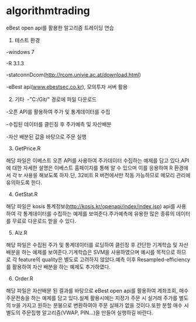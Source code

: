 # algorithmtrading

eBest open api를 활용한 알고리즘 트레이딩 연습



1. 테스트 환경 

-windows 7 

-R 3.1.3 

-statconnDcom(http://rcom.univie.ac.at/download.html) 

-eBest api(www.ebestsec.co.kr), 모의투자 서버 활용




2. 기타 
-"C:/Git/" 경로에 파일 다운로드 

-오픈 API를 활용하여 주가 및 통계데이터를 수집 

-수집된 데이터를 클린징 후 주가예측 및 자산배분 

-자산 배분된 값을 바탕으로 주문 실행 




3. GetPrice.R

해당 파일은 이베스트 오픈 API를 사용하여 주가데이터 수집하는 예제를 담고 있다.API에 대한 자세한 설명은 이베스트 홈페이지를 통해 알 수 있으며 이를 응용하여 R 환경에서 각 tr 사용을 해보도록 하자.단, 32비트 R 버전에서만 작동 가능하므로 메모리 관리에 유의하도록 한다.



4. GetStat.R 

해당 파일은 kosis 통계정보(http://kosis.kr/openapi/index/index.jsp) api를 사용하여 각 통계데이터를 수집하는 예제를 보여준다.주가예측에 유용한 많은 종류의 데이터를 무료로 다운로드 받을 수 있다.



5. Alz.R 

해당 파일은 수집된 주가 및 통계데이터를 로딩하여 클린징 후 간단한 기계학습 및 자산배분을 하는 예제를 보여준다.기계학습은 SVM을 사용하였으며 예시를 목적으로 하므로 각 feature의 quality은 별도로 고려하지 않았다.예측 이후 Resampled-efficiency를 활용하여 자산 배분을 하는 예제도 추가하였다.



6. Order.R 

해당 파일은 자산배분 된 결과를 바탕으로 eBest open api를 활용하여 계좌조회, 매수 주문전송을 하는 예제를 담고 있다.실제 활용시에는 지정가 주문 시 실거래 주가를 별도의 tr을 가지고 원하는 분봉으로 변환하여야 주문 실패가 없을 것이다.또한 분할 매수 시 별도의 주문집행 알고리즘(VWAP, PIN...)을 만들어 실행하길 바란다.
